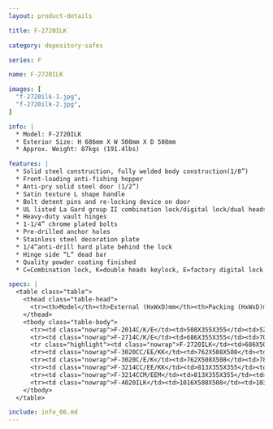 ```yaml
---
layout: product-details

title: F-2720ILK

category: depository-safes

series: F

name: F-2720ILK

images: [
  "f-2720ilk-1.jpg",
  "f-2720ilk-2.jpg",
]

info: |
  * Model: F-2720ILK
  * Exterior Size: H 686mm X W 508mm X D 508mm
  * Approx. Weight: 87kgs (191.4lbs)

features: |
  * Solid steel construction, fully welded body construction(1/8”)
  * Front-loading anti-fishing hopper
  * Anti-pry solid steel door (1/2”)
  * Satin texture L shape handle
  * Bolt detent pins and re-locking device on door
  * UL listed La Gard group II combination lock/digital lock/dual heads key lock
  * Heavy-duty vault hinges
  * 1-1/4” chrome plated bolts
  * Pre-drilled anchor holes
  * Stainless steel decoration plate
  * 1/4”anti-drill hard plate behind the lock
  * Hinge side “L” dead bar
  * Quality powder coating finished
  * C=Combination lock, K=double heads keylock, E=factory digital lock 

specs: |
  <table class="table">
    <thead class="table-head">
      <tr><th>Model</th><th>External (HxWxD)mm</th><th>Packing (HxWxD)mm</th><th>Weight (kg)</th><th>Door (mm)</th><th>Body (mm)</th><th>20’FCL (pcs)</th></tr>
    </thead>
    <tbody class="table-body">
      <tr><td class="nowrap">F-2014C/K/E</td><td>508X355X355</td><td>528X375X405</td><td>42</td><td>12</td><td>3</td><td>380</td></tr>
      <tr><td class="nowrap">F-2714C/K/E</td><td>686X355X355</td><td>706X375X405</td><td>55</td><td>12</td><td>3</td><td>270</td></tr>
      <tr class="highlight"><td class="nowrap">F-2720ILK</td><td>686X508X508</td><td>706X528X558</td><td>87</td><td>12</td><td>3</td><td>145</td></tr>
      <tr><td class="nowrap">F-3020CC/EE/KK</td><td>762X508X508</td><td>782X528X558</td><td>87</td><td>12</td><td>3</td><td>140</td></tr>
      <tr><td class="nowrap">F-3020C/E/K</td><td>762X508X508</td><td>782X508X558</td><td>84</td><td>12</td><td>3</td><td>140</td></tr>
      <tr><td class="nowrap">F-3214CC/EE/KK</td><td>813X355X355</td><td>833X375X405</td><td>60</td><td>12</td><td>3</td><td>230</td></tr>
      <tr><td class="nowrap">F-3214CCM/EEM</td><td>813X355X355</td><td>833X375X405</td><td>60</td><td>12</td><td>3</td><td>230</td></tr>
      <tr><td class="nowrap">F-4020ILK</td><td>1016X508X508</td><td>1036X528X558</td><td>119</td><td>12</td><td>3</td><td>98</td></tr>
    </tbody>
  </table>

include: info_06.md
---
```

